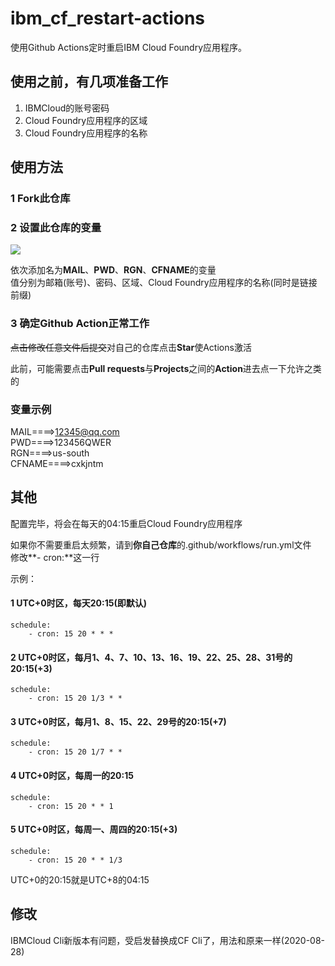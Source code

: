 # ibm_cf_restart-actions
使用Github Actions定时重启IBM Cloud Foundry应用程序。

## 使用之前，有几项准备工作
1. IBMCloud的账号密码
2. Cloud Foundry应用程序的区域
3. Cloud Foundry应用程序的名称

## 使用方法

### 1 Fork此仓库

### 2 设置此仓库的变量

![](http://tu.yaohuo.me/imgs/2020/06/750d9a9a867979ce.png)

依次添加名为**MAIL**、**PWD**、**RGN**、**CFNAME**的变量  
值分别为邮箱(账号)、密码、区域、Cloud Foundry应用程序的名称(同时是链接前缀)  

### 3 确定Github Action正常工作

~~点击修改任意文件后提交~~对自己的仓库点击**Star**使Actions激活  

此前，可能需要点击**Pull requests**与**Projects**之间的**Action**进去点一下允许之类的

### 变量示例
MAIL====>12345@qq.com  
PWD====>123456QWER  
RGN====>us-south  
CFNAME====>cxkjntm  

## 其他

配置完毕，将会在每天的04:15重启Cloud Foundry应用程序  

如果你不需要重启太频繁，请到**你自己仓库**的.github/workflows/run.yml文件  
修改**- cron:**这一行  

示例：
#### 1 UTC+0时区，每天20:15(即默认)  
```
schedule:
    - cron: 15 20 * * *
```
#### 2 UTC+0时区，每月1、4、7、10、13、16、19、22、25、28、31号的20:15(+3)  
```
schedule:
    - cron: 15 20 1/3 * *
```
#### 3 UTC+0时区，每月1、8、15、22、29号的20:15(+7)  
```
schedule:
    - cron: 15 20 1/7 * *
```
#### 4 UTC+0时区，每周一的20:15  
```
schedule:
    - cron: 15 20 * * 1
```
#### 5 UTC+0时区，每周一、周四的20:15(+3)  
```
schedule:
    - cron: 15 20 * * 1/3
```
UTC+0的20:15就是UTC+8的04:15

## 修改
IBMCloud Cli新版本有问题，受启发替换成CF Cli了，用法和原来一样(2020-08-28)  
